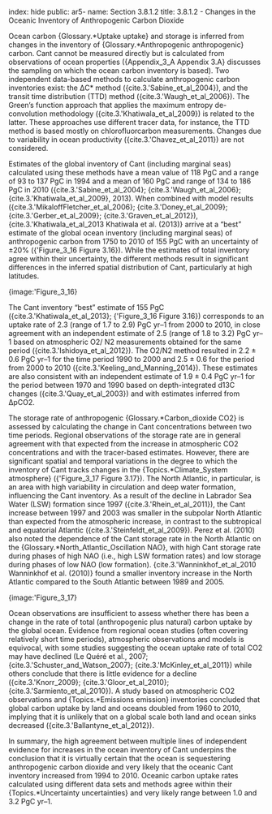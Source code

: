 index: hide
public: ar5-
name: Section 3.8.1.2
title: 3.8.1.2 - Changes in the Oceanic Inventory of Anthropogenic Carbon Dioxide

Ocean carbon {Glossary.*Uptake uptake} and storage is inferred from changes in the inventory of {Glossary.*Anthropogenic anthropogenic} carbon. Cant cannot be measured directly but is calculated from observations of ocean properties ({Appendix_3_A Appendix 3.A} discusses the sampling on which the ocean carbon inventory is based). Two independent data-based methods to calculate anthropogenic carbon inventories exist: the ΔC&#42; method ({cite.3.'Sabine_et_al_2004}), and the transit time distribution (TTD) method ({cite.3.'Waugh_et_al_2006}). The Green’s function approach that applies the maximum entropy de-convolution methodology ({cite.3.'Khatiwala_et_al_2009}) is related to the latter. These approaches use different tracer data, for instance, the TTD method is based mostly on chlorofluorcarbon measurements. Changes due to variability in ocean productivity ({cite.3.'Chavez_et_al_2011}) are not considered.

Estimates of the global inventory of Cant (including marginal seas) calculated using these methods have a mean value of 118 PgC and a range of 93 to 137 PgC in 1994 and a mean of 160 PgC and range of 134 to 186 PgC in 2010 ({cite.3.'Sabine_et_al_2004}; {cite.3.'Waugh_et_al_2006}; {cite.3.'Khatiwala_et_al_2009}, 2013). When combined with model results ({cite.3.'MikaloffFletcher_et_al_2006}; {cite.3.'Doney_et_al_2009}; {cite.3.'Gerber_et_al_2009}; {cite.3.'Graven_et_al_2012}), {cite.3.'Khatiwala_et_al_2013 Khatiwala et al. (2013)} arrive at a “best” estimate of the global ocean inventory (including marginal seas) of anthropogenic carbon from 1750 to 2010 of 155 PgC with an uncertainty of ±20% ({'Figure_3_16 Figure 3.16}). While the estimates of total inventory agree within their uncertainty, the different methods result in significant differences in the inferred spatial distribution of Cant, particularly at high latitudes.

{image:'Figure_3_16}

The Cant inventory “best” estimate of 155 PgC ({cite.3.'Khatiwala_et_al_2013}; {'Figure_3_16 Figure 3.16}) corresponds to an uptake rate of 2.3 (range of 1.7 to 2.9) PgC yr–1 from 2000 to 2010, in close agreement with an independent estimate of 2.5 (range of 1.8 to 3.2) PgC yr–1 based on atmospheric O2/ N2 measurements obtained for the same period ({cite.3.'Ishidoya_et_al_2012}). The O2/N2 method resulted in 2.2 ± 0.6 PgC yr–1 for the time period 1990 to 2000 and 2.5 ± 0.6 for the period from 2000 to 2010 ({cite.3.'Keeling_and_Manning_2014}). These estimates are also consistent with an independent estimate of 1.9 ± 0.4 PgC yr–1 for the period between 1970 and 1990 based on depth-integrated d13C changes ({cite.3.'Quay_et_al_2003}) and with estimates inferred from ∆pCO2.

The storage rate of anthropogenic {Glossary.*Carbon_dioxide CO2} is assessed by calculating the change in Cant concentrations between two time periods. Regional observations of the storage rate are in general agreement with that expected from the increase in atmospheric CO2 concentrations and with the tracer-based estimates. However, there are significant spatial and temporal variations in the degree to which the inventory of Cant tracks changes in the {Topics.*Climate_System atmosphere} ({'Figure_3_17 Figure 3.17}). The North Atlantic, in particular, is an area with high variability in circulation and deep water formation, influencing the Cant inventory. As a result of the decline in Labrador Sea Water (LSW) formation since 1997 ({cite.3.'Rhein_et_al_2011}), the Cant increase between 1997 and 2003 was smaller in the subpolar North Atlantic than expected from the atmospheric increase, in contrast to the subtropical and equatorial Atlantic ({cite.3.'Steinfeldt_et_al_2009}). Perez et al. (2010) also noted the dependence of the Cant storage rate in the North Atlantic on the {Glossary.*North_Atlantic_Oscillation NAO}, with high Cant storage rate during phases of high NAO (i.e., high LSW formation rates) and low storage during phases of low NAO (low formation). {cite.3.'Wanninkhof_et_al_2010 Wanninkhof et al. (2010)} found a smaller inventory increase in the North Atlantic compared to the South Atlantic between 1989 and 2005.

{image:'Figure_3_17}

Ocean observations are insufficient to assess whether there has been a change in the rate of total (anthropogenic plus natural) carbon uptake by the global ocean. Evidence from regional ocean studies (often covering relatively short time periods), atmospheric observations and models is equivocal, with some studies suggesting the ocean uptake rate of total CO2 may have declined (Le Quéré et al., 2007; {cite.3.'Schuster_and_Watson_2007}; {cite.3.'McKinley_et_al_2011}) while others conclude that there is little evidence for a decline ({cite.3.'Knorr_2009}; {cite.3.'Gloor_et_al_2010}; {cite.3.'Sarmiento_et_al_2010}). A study based on atmospheric CO2 observations and {Topics.*Emissions emission} inventories concluded that global carbon uptake by land and oceans doubled from 1960 to 2010, implying that it is unlikely that on a global scale both land and ocean sinks decreased ({cite.3.'Ballantyne_et_al_2012}).

In summary, the high agreement between multiple lines of independent evidence for increases in the ocean inventory of Cant underpins the conclusion that it is virtually certain that the ocean is sequestering anthropogenic carbon dioxide and very likely that the oceanic Cant inventory increased from 1994 to 2010. Oceanic carbon uptake rates calculated using different data sets and methods agree within their {Topics.*Uncertainty uncertainties} and very likely range between 1.0 and 3.2 PgC yr–1.
